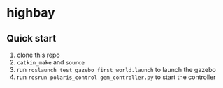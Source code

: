 # highbay
## Quick start
1. clone this repo
2. `catkin_make` and `source`
3. run `roslaunch test_gazebo first_world.launch` to launch the gazebo
4. run `rosrun polaris_control gem_controller.py` to start the controller
